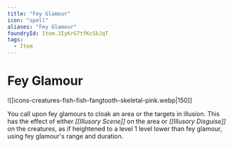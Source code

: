```yaml
---
title: "Fey Glamour"
icon: "spell"
aliases: "Fey Glamour"
foundryId: Item.3IyKrG7tfKcSkJqT
tags:
  - Item
---
```


# Fey Glamour
![[icons-creatures-fish-fish-fangtooth-skeletal-pink.webp|150]]

You call upon fey glamours to cloak an area or the targets in illusion. This has the effect of either _[[Illusory Scene]]_ on the area or _[[Illusory Disguise]]_ on the creatures, as if heightened to a level 1 level lower than fey glamour, using fey glamour's range and duration.
